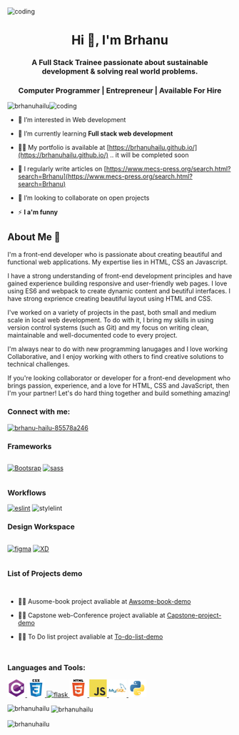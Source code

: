 <img align ="center" alt ="coding" width ="900" src="https://miro.medium.com/max/1400/1*izKn09qswR9lwJiHMqryeg.png">
<h1 align="center">Hi 👋, I'm Brhanu</h1>
<h3 align="center">
  A Full Stack Trainee passionate about sustainable development & solving real world problems.
</h3>
<h3 align="center">
  Computer Programmer | Entrepreneur | Available For Hire
</h3>
<img align ="right" alt ="coding" width ="410" src="https://cdn.dribbble.com/users/1162077/screenshots/3848914/programmer.gif">

<p align="left"> <img src="https://komarev.com/ghpvc/?username=brhanuhailu&label=Profile%20views&color=0e75b6&style=flat" alt="brhanuhailu" /> </p>

- 🔭 I’m interested in Web development

- 🌱 I’m currently learning **Full stack web development**

- 👨‍💻 My portfolio is available at [https://brhanuhailu.github.io/](https://brhanuhailu.github.io/) .. it will be completed soon

- 📝 I regularly write articles on [https://www.mecs-press.org/search.html?search=Brhanu](https://www.mecs-press.org/search.html?search=Brhanu)

- 💬 I’m looking to collaborate on open projects  

- ⚡ **I a'm funny**

## About Me :man:
I'm a front-end developer who is passionate about creating beautiful and functional web applications. My expertise lies in HTML, CSS an Javascript.

I have a strong understanding of front-end development principles and have gained experience building responsive and user-friendly web pages. I love using ES6 and webpack to create dynamic content and beutiful interfaces. I have strong exprience creating beautiful layout using HTML and CSS.  

I've worked on a variety of projects in the past, both small and medium scale in local web development. To do with it, I bring my skills in using version control systems (such as Git) and my focus on writing clean, maintainable and well-documented code to every project.

I'm always near to do with new programming lanugages and I love working Collaborative, and I enjoy working with others to find creative solutions to technical challenges.

If you're looking collaborator or developer for a front-end development who brings passion, experience, and a love for HTML, CSS and JavaScript, then I'm your partner! Let's do hard thing together and build something amazing!

<h3 align="left">Connect with me:</h3>
<p align="left">
<a href="https://linkedin.com/in/brhanu-hailu-85578a246" target="blank"><img align="center" src="https://raw.githubusercontent.com/rahuldkjain/github-profile-readme-generator/master/src/images/icons/Social/linked-in-alt.svg" alt="brhanu-hailu-85578a246" height="30" width="40" /></a>
</p>

### **Frameworks**

<div style="display: flex">
  
[![Bootsrap](https://img.shields.io/badge/npm-CB3837?style=for-the-badge&logo=npm&logoColor=white)](#)
[![sass](https://img.shields.io/badge/Sass-CC6699?style=for-the-badge&logo=sass&logoColor=white)](#)

</div>

### **Workflows**

[![eslint](https://img.shields.io/badge/eslint-3A33D1?style=for-the-badge&logo=eslint&logoColor=white)](https://google.com)
![stylelint](https://img.shields.io/badge/stylelint-000?style=for-the-badge&logo=stylelint&logoColor=white&link=google.com)

### **Design Workspace**

<div style="display: flex">

[![figma](https://img.shields.io/badge/Figma-F24E1E?style=for-the-badge&logo=figma&logoColor=white)](#)
[![XD](https://img.shields.io/badge/Adobe%20XD-470137?style=for-the-badge&logo=Adobe%20XD&logoColor=#FF61F6)](#)
</div>

### **List of Projects demo**

<div style="display: flex">

- 👨‍💻 Ausome-book project avaliable at [Awsome-book-demo](https://brhanuhailu.github.io/ausome-book/)
  
- 👨‍💻 Capstone web-Conference project avaliable at [Capstone-project-demo](https://brhanuhailu.github.io/Moudle1CapstoneProject/index.html)
  
- 👨‍💻 To Do list project avaliable at [To-do-list-demo](https://brhanuhailu.github.io/to-Do-list/dist/)
  
</div>
<h3 align="left">Languages and Tools:</h3>
<p align="left"> <a href="https://www.w3schools.com/cs/" target="_blank" rel="noreferrer"> <img src="https://raw.githubusercontent.com/devicons/devicon/master/icons/csharp/csharp-original.svg" alt="csharp" width="40" height="40"/> </a> <a href="https://www.w3schools.com/css/" target="_blank" rel="noreferrer"> <img src="https://raw.githubusercontent.com/devicons/devicon/master/icons/css3/css3-original-wordmark.svg" alt="css3" width="40" height="40"/> </a> <a href="https://flask.palletsprojects.com/" target="_blank" rel="noreferrer"> 
 <img src="https://www.vectorlogo.zone/logos/pocoo_flask/pocoo_flask-icon.svg" alt="flask" width="40" height="40"/> </a> <a href="https://www.w3.org/html/" target="_blank" rel="noreferrer"> <img src="https://raw.githubusercontent.com/devicons/devicon/master/icons/html5/html5-original-wordmark.svg" alt="html5" width="40" height="40"/> </a> <a href="https://developer.mozilla.org/en-US/docs/Web/JavaScript" target="_blank" rel="noreferrer"> 
  <img src="https://raw.githubusercontent.com/devicons/devicon/master/icons/javascript/javascript-original.svg" alt="javascript" width="40" height="40"/> </a> <a href="https://www.mysql.com/" target="_blank" rel="noreferrer"> <img src="https://raw.githubusercontent.com/devicons/devicon/master/icons/mysql/mysql-original-wordmark.svg" alt="mysql" width="40" height="40"/> </a> <a href="https://www.python.org" target="_blank" rel="noreferrer"> <img src="https://raw.githubusercontent.com/devicons/devicon/master/icons/python/python-original.svg" alt="python" width="40" height="40"/> </a> </p>

<p><img align="left" src="https://github-readme-stats.vercel.app/api/top-langs?username=brhanuhailu&show_icons=true&locale=en&layout=compact" alt="brhanuhailu" /></p>

<p>&nbsp;<img align="center" src="https://github-readme-stats.vercel.app/api?username=brhanuhailu&show_icons=true&locale=en" alt="brhanuhailu" /></p>

<p><img align="center" src="https://github-readme-streak-stats.herokuapp.com/?user=brhanuhailu&" alt="brhanuhailu" /></p>
